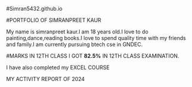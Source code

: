 #Simran5432.github.io

#PORTFOLIO OF SIMRANPREET KAUR

My name is simranpreet kaur.I am 18 years old.I love to do painting,dance,reading books.I love to spend quality time with my friends and family.I am currently  pursuing btech cse in GNDEC.

#MARKS IN 12TH CLASS
I GOT **82.5%** IN 12TH CLASS EXAMINATION.

I have also completed my EXCEL COURSE

MY ACTIVITY REPORT OF 2024 








